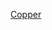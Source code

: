 [Copper](https://galaxyharvester.net/resource.py/140/nereium "https://galaxyharvester.net/resource.py/140/nereium")
